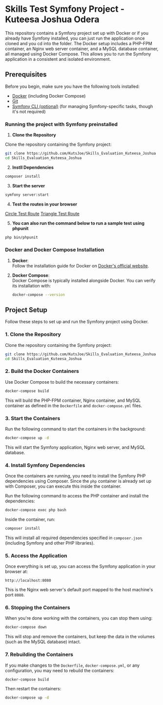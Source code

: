 # Skills Test Symfony Project - Kuteesa Joshua Odera

This repository contains a Symfony project set up with Docker or if you already have Symfony installed, you can just run the application once cloned and you cd into the folder. The Docker setup includes a PHP-FPM container, an Nginx web server container, and a MySQL database container, all managed using Docker Compose. This allows you to run the Symfony application in a consistent and isolated environment.

## Prerequisites

Before you begin, make sure you have the following tools installed:

- [Docker](https://www.docker.com/get-started) (including Docker Compose)
- [Git](https://git-scm.com/)
- [Symfony CLI (optional)](https://symfony.com/download) (for managing Symfony-specific tasks, though it's not required)

### Running the project with Symfony preinstalled

1. **Clone the Repository**

Clone the repository containing the Symfony project:

```bash
git clone https://github.com/KutsJoe/Skills_Evaluation_Kuteesa_Joshua
cd Skills_Evaluation_Kuteesa_Joshua
```

2. **Instll Dependencies**

```bash
composer install
```


3. **Start the server**

```bash
symfony server:start
```

4. **Test the routes in your browser**


[Circle Test Route](http://127.0.0.1:8000/circle/2)
[Triangle Test Route](http://127.0.0.1:8000/triangle/3/4/5)

5. **You can also run the command below to run a sample test using phpunit**

```bash
php bin/phpunit
```


### Docker and Docker Compose Installation

1. **Docker**:  
   Follow the installation guide for Docker on [Docker's official website](https://docs.docker.com/get-docker/).

2. **Docker Compose**:  
   Docker Compose is typically installed alongside Docker. You can verify its installation with:
   ```bash
   docker-compose --version
   ```

## Project Setup

Follow these steps to set up and run the Symfony project using Docker.

### 1. Clone the Repository

Clone the repository containing the Symfony project:

```bash
git clone https://github.com/KutsJoe/Skills_Evaluation_Kuteesa_Joshua
cd Skills_Evaluation_Kuteesa_Joshua
```

### 2. Build the Docker Containers

Use Docker Compose to build the necessary containers:

```bash
docker-compose build
```

This will build the PHP-FPM container, Nginx container, and MySQL container as defined in the `Dockerfile` and `docker-compose.yml` files.

### 3. Start the Containers

Run the following command to start the containers in the background:

```bash
docker-compose up -d
```

This will start the Symfony application, Nginx web server, and MySQL database.

### 4. Install Symfony Dependencies

Once the containers are running, you need to install the Symfony PHP dependencies using Composer. Since the `php` container is already set up with Composer, you can execute this inside the container.

Run the following command to access the PHP container and install the dependencies:

```bash
docker-compose exec php bash
```

Inside the container, run:

```bash
composer install
```

This will install all required dependencies specified in `composer.json` (including Symfony and other PHP libraries).

### 5. Access the Application

Once everything is set up, you can access the Symfony application in your browser at:

```
http://localhost:8080
```

This is the Nginx web server's default port mapped to the host machine's port `8080`.

### 6. Stopping the Containers

When you're done working with the containers, you can stop them using:

```bash
docker-compose down
```

This will stop and remove the containers, but keep the data in the volumes (such as the MySQL database) intact.

### 7. Rebuilding the Containers

If you make changes to the `Dockerfile`, `docker-compose.yml`, or any configuration, you may need to rebuild the containers:

```bash
docker-compose build
```

Then restart the containers:

```bash
docker-compose up -d
```
